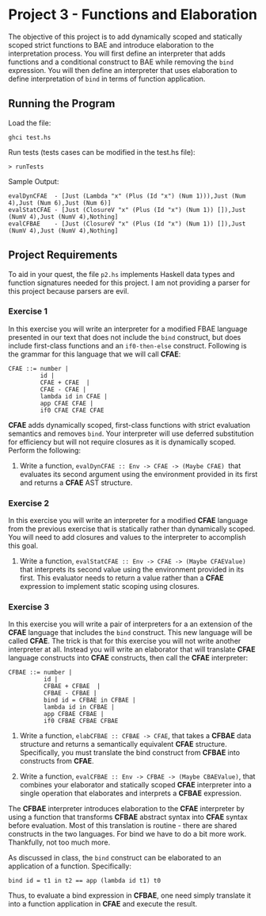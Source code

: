 # Project 3 - Functions and Elaboration
The objective of this project is to add dynamically scoped and statically scoped strict functions to BAE and introduce elaboration to the interpretation process. You will first define an interpreter that adds functions and a conditional construct to BAE while removing the `bind` expression. You will then define an interpreter that uses elaboration to define interpretation of `bind` in terms of function application.


## Running the Program

Load the file:
```
ghci test.hs
```

Run tests (tests cases can be modified in the test.hs file):
```
> runTests
```

Sample Output:
```
evalDynCFAE  - [Just (Lambda "x" (Plus (Id "x") (Num 1))),Just (Num 4),Just (Num 6),Just (Num 6)]
evalStatCFAE - [Just (ClosureV "x" (Plus (Id "x") (Num 1)) []),Just (NumV 4),Just (NumV 4),Nothing]
evalCFBAE    - [Just (ClosureV "x" (Plus (Id "x") (Num 1)) []),Just (NumV 4),Just (NumV 4),Nothing]
```

## Project Requirements

To aid in your quest, the file `p2.hs` implements Haskell data types and function signatures needed for this project. I am not providing a parser for this project because parsers are evil.

### Exercise 1
In this exercise you will write an interpreter for a modified FBAE language presented in our text that does not include the `bind` construct, but does include first-class functions and an `if0-then-else` construct. Following is the grammar for this language that we will call **CFAE**:

```
CFAE ::= number |
         id |
         CFAE + CFAE  |
         CFAE - CFAE |
         lambda id in CFAE |
         app CFAE CFAE |
         if0 CFAE CFAE CFAE
```

**CFAE** adds dynamically scoped, first-class functions with strict evaluation semantics and removes `bind`. Your interpreter will use deferred substitution for efficiency but will not require closures as it is dynamically scoped. Perform the following:

1. Write a function, `evalDynCFAE :: Env -> CFAE -> (Maybe CFAE) `that evaluates its second argument using the environment provided in its first and returns a **CFAE** AST structure.

### Exercise 2
In this exercise you will write an interpreter for a modified **CFAE** language from the previous exercise that is statically rather than dynamically scoped. You will need to add closures and values to the interpreter to accomplish this goal.

1. Write a function, `evalStatCFAE :: Env -> CFAE -> (Maybe CFAEValue)` that interprets its second value using the environment provided in its first. This evaluator needs to return a value rather than a **CFAE** expression to implement static scoping using closures.

### Exercise 3
In this exercise you will write a pair of interpreters for a an extension of the **CFAE** language that includes the `bind` construct. This new language will be called **CFAE**. The trick is that for this exercise you will not write another interpreter at all. Instead you will write an elaborator that will translate **CFAE** language constructs into **CFAE** constructs, then call the **CFAE** interpreter:

```
CFBAE ::= number |
          id |
          CFBAE + CFBAE  |
          CFBAE - CFBAE |
          bind id = CFBAE in CFBAE |
          lambda id in CFBAE |
          app CFBAE CFBAE |
          if0 CFBAE CFBAE CFBAE
```

1. Write a function, `elabCFBAE :: CFBAE -> CFAE`, that takes a **CFBAE** data structure and returns a semantically equivalent **CFAE** structure. Specifically, you must translate the bind construct from **CFBAE** into constructs from **CFAE**.

2. Write a function, `evalCFBAE :: Env -> CFBAE -> (Maybe CBAEValue)`, that combines your elaborator and statically scoped **CFAE** interpreter into a single operation that elaborates and interprets a **CFBAE** expression.

The **CFBAE** interpreter introduces elaboration to the **CFAE** interpreter by using a function that transforms **CFBAE** abstract syntax into **CFAE** syntax before evaluation. Most of this translation is routine - there are shared constructs in the two languages. For bind we have to do a bit more work. Thankfully, not too much more.

As discussed in class, the `bind` construct can be elaborated to an application of a function. Specifically:

```
bind id = t1 in t2 == app (lambda id t1) t0
```

Thus, to evaluate a bind expression in **CFBAE**, one need simply translate it into a function application in **CFAE** and execute the result.

